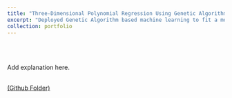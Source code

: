 ```yaml
---
title: "Three-Dimensional Polynomial Regression Using Genetic Algorithm for Quasi Real-Time Application "
excerpt: "Deployed Genetic Algorithm based machine learning to fit a model onto ankle joint data during gait.<br/><img src='/images/500x300.png'>"
collection: portfolio
---
```

<br>
<br>
<br>
Add explanation here.
<br>
<br>

[(Github Folder)](https://github.com/DrSGBhat/Personal_Projects/tree/master/Genetic_Algorithm)